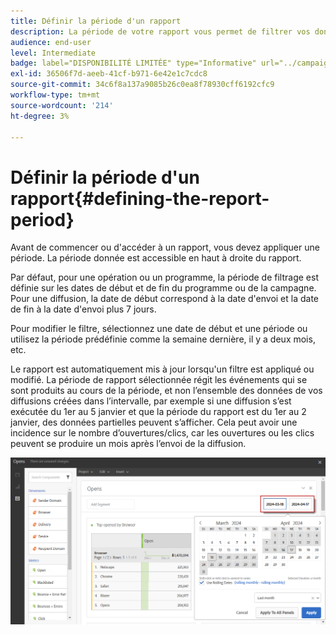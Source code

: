 ```yaml
---
title: Définir la période d'un rapport
description: La période de votre rapport vous permet de filtrer vos données en fonction des dates sélectionnées.
audience: end-user
level: Intermediate
badge: label="DISPONIBILITÉ LIMITÉE" type="Informative" url="../campaign-standard-migration-home.md" tooltip="Limité aux utilisateurs migrés Campaign Standard"
exl-id: 36506f7d-aeeb-41cf-b971-6e42e1c7cdc8
source-git-commit: 34c6f8a137a9085b26c0ea8f78930cff6192cfc9
workflow-type: tm+mt
source-wordcount: '214'
ht-degree: 3%

---
```


# Définir la période d&#39;un rapport{#defining-the-report-period}

Avant de commencer ou d&#39;accéder à un rapport, vous devez appliquer une période. La période donnée est accessible en haut à droite du rapport.

Par défaut, pour une opération ou un programme, la période de filtrage est définie sur les dates de début et de fin du programme ou de la campagne. Pour une diffusion, la date de début correspond à la date d&#39;envoi et la date de fin à la date d&#39;envoi plus 7 jours.

Pour modifier le filtre, sélectionnez une date de début et une période ou utilisez la période prédéfinie comme la semaine dernière, il y a deux mois, etc.

Le rapport est automatiquement mis à jour lorsqu&#39;un filtre est appliqué ou modifié. La période de rapport sélectionnée régit les événements qui se sont produits au cours de la période, et non l’ensemble des données de vos diffusions créées dans l’intervalle, par exemple si une diffusion s’est exécutée du 1er au 5 janvier et que la période du rapport est du 1er au 2 janvier, des données partielles peuvent s’afficher. Cela peut avoir une incidence sur le nombre d’ouvertures/clics, car les ouvertures ou les clics peuvent se produire un mois après l’envoi de la diffusion.

![](assets/campaign_reports_5.png)
